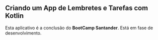 

## Criando um App de Lembretes e Tarefas com Kotlin 



Esta aplicativo é a conclusão do **BootCamp Santander**. Está em fase de desenvolvimento.

